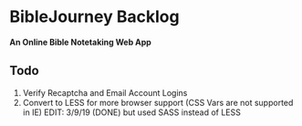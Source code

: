 # BibleJourney Backlog
<strong> An Online Bible Notetaking Web App </strong>
<br>
## Todo ##
<ol>
	<li> Verify Recaptcha and Email Account Logins </li>
	<li> Convert to LESS for more browser support (CSS Vars are not supported in IE) EDIT: 3/9/19 (DONE) but used SASS instead of LESS </li>
</ol>
